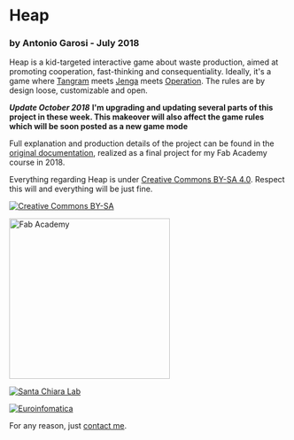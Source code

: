 # Heap
### by Antonio Garosi - July 2018

Heap is a kid-targeted interactive game about waste production, aimed at promoting cooperation, fast-thinking and consequentiality.
Ideally, it's a game where [Tangram](https://en.wikipedia.org/wiki/Tangram) meets [Jenga](https://en.wikipedia.org/wiki/Jenga) meets [Operation](https://en.wikipedia.org/wiki/Operation_(game)).
The rules are by design loose, customizable and open.

_**Update October 2018**_
__I'm upgrading and updating several parts of this project in these week. This makeover will also affect the game rules which will be soon posted as a new game mode__

Full explanation and production details of the project can be found in the [original documentation](http://fab.academany.org/2018/labs/fablabsiena/students/antonio-garosi/final-project/), realized as a final project for my Fab Academy course in 2018.

Everything regarding Heap is under [Creative Commons BY-SA 4.0](https://creativecommons.org/licenses/by-sa/4.0/). Respect this will and everything will be just fine.

[![Creative Commons BY-SA](https://licensebuttons.net/l/by-sa/3.0/88x31.png)](https://creativecommons.org/licenses/by-sa/4.0/)

[<img src="http://new.academy.fablabbcn.org/wp-content/uploads/2014/01/fab-academy2.jpg" alt="Fab Academy" width="290">](www.fabacademy.org) 

[![Santa Chiara Lab](http://santachiaralab.unisi.it/wp-content/uploads/2017/06/Logo_orizzontale_SCL.jpg)](santachiaralab.unisi.it)

[![Euroinfomatica](http://www.atlantide-web.it/wp-content/uploads/2015/04/logo_euroinformatica_footer.png)](http://www.atlantide-web.it/)

For any reason, just [contact me](mailto:antonio_garosi@yahoo.it).